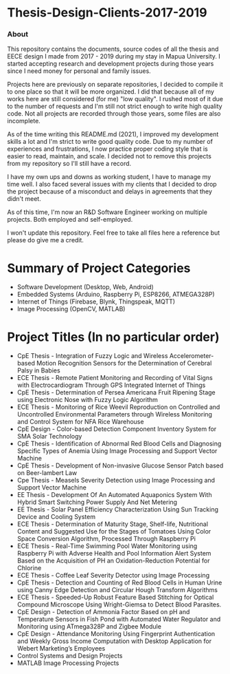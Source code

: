 # Thesis-Design-Clients-2017-2019

### About
This repository contains the documents, source codes of all the thesis and
EECE design I made from 2017 - 2019 during my stay in Mapua University. 
I started accepting  research and development projects during those years since 
I need money for personal and family issues.

Projects here are previously on separate repositories, I decided to compile it
to one place so that it will be more organized. I did that because all of my 
works here are still considered (for me) "low quality". I rushed most of it due 
to the number of requests and I'm still not strict enough to write high quality code.
Not all projects are recorded through those years, some files are also incomplete.

As of the time writing this README.md (2021), I improved my development skills a lot and 
I'm strict to write good quality code. Due to my number of experiences and frustrations,
I now practice proper coding style that is easier to read, maintain, and scale. 
I decided not to remove this projects from my repository so I'll still have a record.

I have my own ups and downs as working student, I have to manage my time well. I also
faced several issues with my clients that I decided to drop the project because of
a misconduct and delays in agreements that they didn't meet.

As of this time, I'm now an R&D Software Engineer working on multiple projects. Both 
employed and self-employed.

I won't update this repository. Feel free to take all files here a reference but 
please do give me a credit. 

# Summary of Project Categories
* Software Development (Desktop, Web, Android)
* Embedded Systems (Arduino, Raspberry Pi, ESP8266, ATMEGA328P)
* Internet of Things (Firebase, Blynk, Thingspeak, MQTT)
* Image Processing (OpenCV, MATLAB)

# Project Titles (In no particular order)
* CpE Thesis - Integration of Fuzzy Logic and Wireless Accelerometer-based Motion Recognition Sensors for the Determination of Cerebral Palsy in Babies 
* ECE Thesis - Remote Patient Monitoring and Recording of Vital Signs with Electrocardiogram Through GPS Integrated Internet of Things 
* CpE Thesis - Determination of Persea Americana Fruit Ripening Stage using Electronic Nose with Fuzzy Logic Algorithm 
* ECE Thesis - Monitoring of Rice Weevil Reproduction on Controlled and Uncontrolled Environmental Parameters through Wireless Monitoring and Control System for NFA Rice Warehouse 
* CpE Design - Color-based Detection Component Inventory System for SMA Solar Technology 
* CpE Thesis - Identification of Abnormal Red Blood Cells and Diagnosing Specific Types of Anemia Using Image Processing and Support Vector Machine 
* CpE Thesis - Development of Non-invasive Glucose Sensor Patch based on Beer-lambert Law 
* Cpe Thesis - Measels Severity Detection using Image Processing and Support Vector Machine
* EE Thesis - Development Of An Automated Aquaponics System With Hybrid Smart Switching Power Supply And Net Metering 
* EE Thesis - Solar Panel Efficiency Characterization Using Sun Tracking Device and Cooling System 
* ECE Thesis - Determination of Maturity Stage, Shelf-life, Nutritional Content and Suggested Use for the Stages of Tomatoes Using Color Space Conversion Algorithm, Processed Through Raspberry Pi
* ECE Thesis - Real-Time Swimming Pool Water Monitoring using Raspberry Pi with Adverse Health and Pool Information Alert System Based on the Acquisition of PH an Oxidation-Reduction Potential for Chlorine 
* ECE Thesis - Coffee Leaf Severity Detector using Image Processing 
* CpE Thesis - Detection and Counting of Red Blood Cells in Human Urine using Canny Edge Detection and Circular Hough Transform Algorithms 
* ECE Thesis - Speeded-Up Robust Feature Based Stitching for Optical Compound Microscope Using Wright-Giemsa to Detect Blood Parasites. 
* CpE Design - Detection of Ammonia Factor Based on pH and Temperature Sensors in Fish Pond with Automated Water Regulator and Monitoring using ATmega328P and Zigbee Module 
* CpE Design - Attendance Monitoring Using Fingerprint Authentication and Weekly Gross Income Computation with Desktop Application for Webert Marketing’s Employees 
* Control Systems and Design Projects
* MATLAB Image Processing Projects





